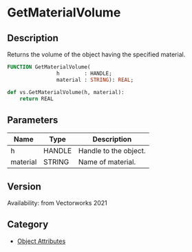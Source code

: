 # GetMaterialVolume

## Description
Returns the volume of the object having the specified material.

```pascal
FUNCTION GetMaterialVolume(
				h        : HANDLE;
				material : STRING): REAL;
```

```python
def vs.GetMaterialVolume(h, material):
    return REAL
```

## Parameters
|Name|Type|Description|
|---|---|---|
|h|HANDLE|Handle to the object.|
|material|STRING|Name of material.|

## Version
Availability: from Vectorworks 2021

## Category
* [Object Attributes](../Categories/Object%20Attributes.md)
